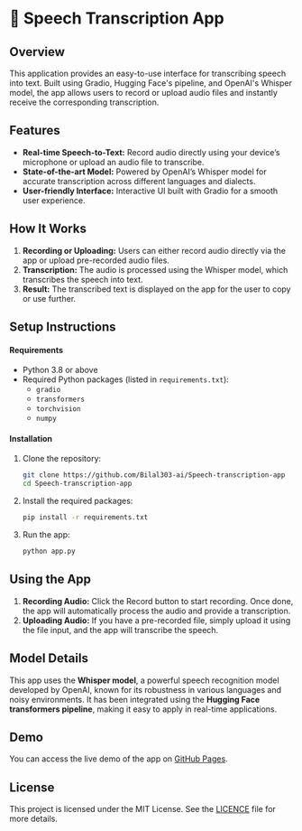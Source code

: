 # :microphone: Speech Transcription App

## Overview
This application provides an easy-to-use interface for transcribing speech into text. Built using Gradio, Hugging Face's pipeline, and OpenAI's Whisper model, the app allows users to record or upload audio files and instantly receive the corresponding transcription.

## Features
- **Real-time Speech-to-Text:** Record audio directly using your device’s microphone or upload an audio file to transcribe.
- **State-of-the-art Model:** Powered by OpenAI’s Whisper model for accurate transcription across different languages and dialects.
- **User-friendly Interface:** Interactive UI built with Gradio for a smooth user experience.

## How It Works
1. **Recording or Uploading:** Users can either record audio directly via the app or upload pre-recorded audio files.
2. **Transcription:** The audio is processed using the Whisper model, which transcribes the speech into text.
3. **Result:** The transcribed text is displayed on the app for the user to copy or use further.

## Setup Instructions
#### Requirements
- Python 3.8 or above
- Required Python packages (listed in <code>requirements.txt</code>):
  - <code>gradio</code>
  - <code>transformers</code>
  - <code>torchvision</code>
  - <code>numpy</code>
  
#### Installation
1. Clone the repository:
   ```bash
   git clone https://github.com/Bilal303-ai/Speech-transcription-app
   cd Speech-transcription-app
   ```
2. Install the required packages:
   ```bash
   pip install -r requirements.txt
   ```
3. Run the app:
   ```bash
   python app.py
   ```
   
## Using the App
1. **Recording Audio:** Click the Record button to start recording. Once done, the app will automatically process the audio and provide a transcription.
2. **Uploading Audio:** If you have a pre-recorded file, simply upload it using the file input, and the app will transcribe the speech.

## Model Details
This app uses the **Whisper model**, a powerful speech recognition model developed by OpenAI, known for its robustness in various languages and noisy environments. It has been integrated using the **Hugging Face transformers pipeline**, making it easy to apply in real-time applications.

## Demo
You can access the live demo of the app on [GitHub Pages](https://bilal303-ai.github.io/Speech-transcription-app/).

## License
This project is licensed under the MIT License. See the [LICENCE](https://github.com/Bilal303-ai/Speech-transcription-app/blob/main/LICENSE) file for more details.


